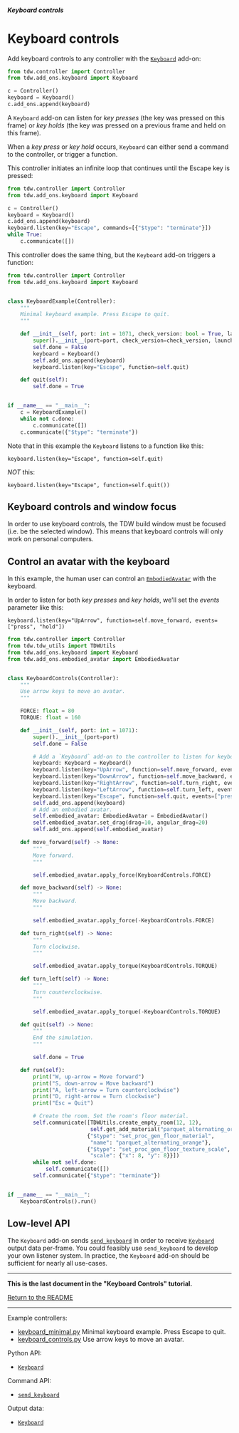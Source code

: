 ##### Keyboard controls

# Keyboard controls

Add keyboard controls to any controller with the [`Keyboard`](../../python/add_ons/keyboard.md) add-on:

```python
from tdw.controller import Controller
from tdw.add_ons.keyboard import Keyboard

c = Controller()
keyboard = Keyboard()
c.add_ons.append(keyboard)
```

A `Keyboard` add-on can listen for *key presses* (the key was pressed on this frame) or *key holds* (the key was pressed on a previous frame and held on this frame).

When a *key press* or *key hold* occurs, `Keyboard` can either send a command to the controller, or trigger a function.

This controller initiates an infinite loop that continues until the Escape key is pressed:

```python
from tdw.controller import Controller
from tdw.add_ons.keyboard import Keyboard

c = Controller()
keyboard = Keyboard()
c.add_ons.append(keyboard)
keyboard.listen(key="Escape", commands=[{"$type": "terminate"}])
while True:
    c.communicate([])
```

This controller does the same thing, but the `Keyboard` add-on triggers a function:

```python
from tdw.controller import Controller
from tdw.add_ons.keyboard import Keyboard


class KeyboardExample(Controller):
    """
    Minimal keyboard example. Press Escape to quit.
    """

    def __init__(self, port: int = 1071, check_version: bool = True, launch_build: bool = True):
        super().__init__(port=port, check_version=check_version, launch_build=launch_build)
        self.done = False
        keyboard = Keyboard()
        self.add_ons.append(keyboard)
        keyboard.listen(key="Escape", function=self.quit)

    def quit(self):
        self.done = True


if __name__ == "__main__":
    c = KeyboardExample()
    while not c.done:
        c.communicate([])
    c.communicate({"$type": "terminate"})
```

Note that in this example the `Keyboard` listens to a function like this:

```
keyboard.listen(key="Escape", function=self.quit)
```

*NOT* this:

```
keyboard.listen(key="Escape", function=self.quit())
```

## Keyboard controls and window focus

In order to use keyboard controls, the TDW build window must be focused (i.e. be the selected window). This means that keyboard controls will only work on personal computers.

## Control an avatar with the keyboard

In this example, the human user can control an [`EmbodiedAvatar`](../embodied_avatars/embodied_avatar.md) with the keyboard.

In order to listen for both *key presses* and *key holds*, we'll set the *events* parameter like this:

```
keyboard.listen(key="UpArrow", function=self.move_forward, events=["press", "hold"])
```

```python
from tdw.controller import Controller
from tdw.tdw_utils import TDWUtils
from tdw.add_ons.keyboard import Keyboard
from tdw.add_ons.embodied_avatar import EmbodiedAvatar


class KeyboardControls(Controller):
    """
    Use arrow keys to move an avatar.
    """

    FORCE: float = 80
    TORQUE: float = 160

    def __init__(self, port: int = 1071):
        super().__init__(port=port)
        self.done = False

        # Add a `Keyboard` add-on to the controller to listen for keyboard input.
        keyboard: Keyboard = Keyboard()
        keyboard.listen(key="UpArrow", function=self.move_forward, events=["press", "hold"])
        keyboard.listen(key="DownArrow", function=self.move_backward, events=["press", "hold"])
        keyboard.listen(key="RightArrow", function=self.turn_right, events=["press", "hold"])
        keyboard.listen(key="LeftArrow", function=self.turn_left, events=["press", "hold"])
        keyboard.listen(key="Escape", function=self.quit, events=["press"])
        self.add_ons.append(keyboard)
        # Add an embodied avatar.
        self.embodied_avatar: EmbodiedAvatar = EmbodiedAvatar()
        self.embodied_avatar.set_drag(drag=10, angular_drag=20)
        self.add_ons.append(self.embodied_avatar)

    def move_forward(self) -> None:
        """
        Move forward.
        """

        self.embodied_avatar.apply_force(KeyboardControls.FORCE)

    def move_backward(self) -> None:
        """
        Move backward.
        """

        self.embodied_avatar.apply_force(-KeyboardControls.FORCE)

    def turn_right(self) -> None:
        """
        Turn clockwise.
        """

        self.embodied_avatar.apply_torque(KeyboardControls.TORQUE)

    def turn_left(self) -> None:
        """
        Turn counterclockwise.
        """

        self.embodied_avatar.apply_torque(-KeyboardControls.TORQUE)

    def quit(self) -> None:
        """
        End the simulation.
        """

        self.done = True

    def run(self):
        print("W, up-arrow = Move forward")
        print("S, down-arrow = Move backward")
        print("A, left-arrow = Turn counterclockwise")
        print("D, right-arrow = Turn clockwise")
        print("Esc = Quit")

        # Create the room. Set the room's floor material.
        self.communicate([TDWUtils.create_empty_room(12, 12),
                          self.get_add_material("parquet_alternating_orange", library="materials_high.json"),
                         {"$type": "set_proc_gen_floor_material",
                          "name": "parquet_alternating_orange"},
                         {"$type": "set_proc_gen_floor_texture_scale",
                          "scale": {"x": 8, "y": 8}}])
        while not self.done:
            self.communicate([])
        self.communicate({"$type": "terminate"})


if __name__ == "__main__":
    KeyboardControls().run()

```

## Low-level API

The `Keyboard` add-on sends [`send_keyboard`](../../api/command_api.md#send_keyboard) in order to receive [`Keyboard`](../../api/output_data.md#Keyboard) output data per-frame. You could feasibly use `send_keyboard` to develop your own listener system. In practice, the `Keyboard` add-on should be sufficient for nearly all use-cases.

***

**This is the last document in the "Keyboard Controls" tutorial.**

[Return to the README](../../../README.md)

***

Example controllers:

- [keyboard_minimal.py](https://github.com/threedworld-mit/tdw/blob/master/Python/example_controllers/keyboard/keyboard_minimal.py) Minimal keyboard example. Press Escape to quit.
- [keyboard_controls.py](https://github.com/threedworld-mit/tdw/blob/master/Python/example_controllers/keyboard/keyboard_controls.py) Use arrow keys to move an avatar.

Python API:

- [`Keyboard`](../../python/add_ons/keyboard.md)

Command API:

- [`send_keyboard`](../../api/command_api.md#send_keyboard)

Output data:

- [`Keyboard`](../../api/output_data.md#Keyboard)